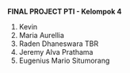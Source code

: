 **FINAL PROJECT PTI - Kelompok 4**

1. Kevin
2. Maria Aurellia
3. Raden Dhaneswara TBR
4. Jeremy Alva Prathama
5. Eugenius Mario Situmorang
